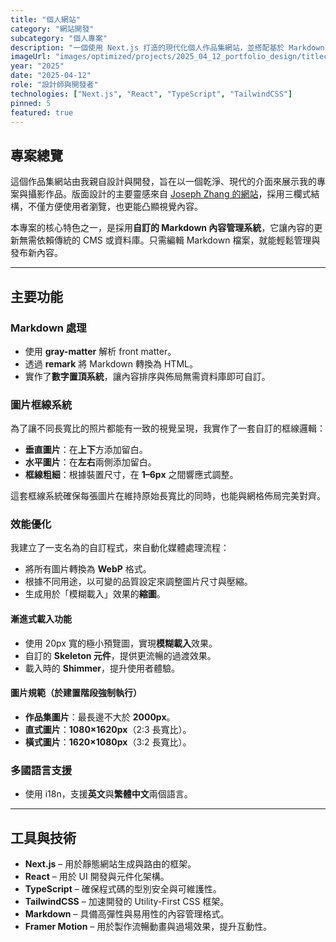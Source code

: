 ```yaml
---
title: "個人網站"
category: "網站開發"
subcategory: "個人專案"
description: "一個使用 Next.js 打造的現代化個人作品集網站，並搭配基於 Markdown 的內容管理系統，讓內容更新更方邊。"
imageUrl: "images/optimized/projects/2025_04_12_portfolio_design/titlecard.webp"
year: "2025"
date: "2025-04-12"
role: "設計師與開發者"
technologies: ["Next.js", "React", "TypeScript", "TailwindCSS"]
pinned: 5
featured: true
---
```


## 專案總覽

這個作品集網站由我親自設計與開發，旨在以一個乾淨、現代的介面來展示我的專案與攝影作品。版面設計的主要靈感來自 [Joseph Zhang 的網站](https://joseph.cv/)，採用三欄式結構，不僅方便使用者瀏覽，也更能凸顯視覺內容。

本專案的核心特色之一，是採用**自訂的 Markdown 內容管理系統**，它讓內容的更新無需依賴傳統的 CMS 或資料庫。只需編輯 Markdown 檔案，就能輕鬆管理與發布新內容。

---

## 主要功能

### Markdown 處理

- 使用 **gray-matter** 解析 front matter。
- 透過 **remark** 將 Markdown 轉換為 HTML。
- 實作了**數字置頂系統**，讓內容排序與佈局無需資料庫即可自訂。

### 圖片框線系統

為了讓不同長寬比的照片都能有一致的視覺呈現，我實作了一套自訂的框線邏輯：

- **垂直圖片**：在**上下**方添加留白。
- **水平圖片**：在**左右**兩側添加留白。
- **框線粗細**：根據裝置尺寸，在 **1–6px** 之間響應式調整。

這套框線系統確保每張圖片在維持原始長寬比的同時，也能與網格佈局完美對齊。

### 效能優化

我建立了一支名為的自訂程式，來自動化媒體處理流程：

- 將所有圖片轉換為 **WebP** 格式。
- 根據不同用途，以可變的品質設定來調整圖片尺寸與壓縮。
- 生成用於「模糊載入」效果的**縮圖**。

#### 漸進式載入功能

- 使用 20px 寬的極小預覽圖，實現**模糊載入**效果。
- 自訂的 **Skeleton 元件**，提供更流暢的過渡效果。
- 載入時的 **Shimmer**，提升使用者體驗。

#### 圖片規範（於建置階段強制執行）

- **作品集圖片**：最長邊不大於 **2000px**。
- **直式圖片**：**1080×1620px**（2:3 長寬比）。
- **橫式圖片**：**1620×1080px**（3:2 長寬比）。

### 多國語言支援
- 使用 i18n，支援**英文**與**繁體中文**兩個語言。
---

## 工具與技術

- **Next.js** – 用於靜態網站生成與路由的框架。
- **React** – 用於 UI 開發與元件化架構。
- **TypeScript** – 確保程式碼的型別安全與可維護性。
- **TailwindCSS** – 加速開發的 Utility-First CSS 框架。
- **Markdown** – 具備高彈性與易用性的內容管理格式。
- **Framer Motion** – 用於製作流暢動畫與過場效果，提升互動性。